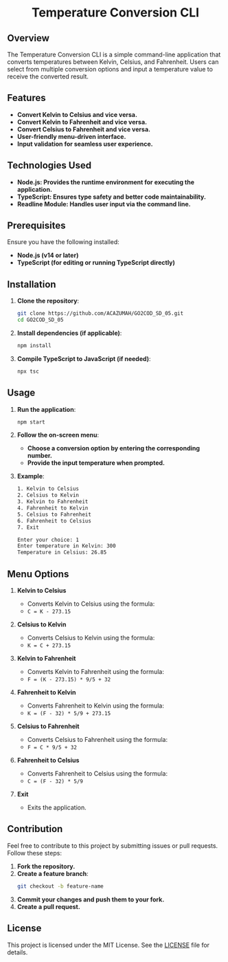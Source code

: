 <h1 align="center">Temperature Conversion CLI</h1>

## Overview

The Temperature Conversion CLI is a simple command-line application that converts temperatures between Kelvin, Celsius, and Fahrenheit. 
Users can select from multiple conversion options and input a temperature value to receive the converted result.

## Features

- **Convert Kelvin to Celsius and vice versa.**
- **Convert Kelvin to Fahrenheit and vice versa.**
- **Convert Celsius to Fahrenheit and vice versa.**
- **User-friendly menu-driven interface.**
- **Input validation for seamless user experience.**

## Technologies Used

- **Node.js: Provides the runtime environment for executing the application.**
- **TypeScript: Ensures type safety and better code maintainability.**
- **Readline Module: Handles user input via the command line.**

## Prerequisites

Ensure you have the following installed:
  - **Node.js (v14 or later)**
  - **TypeScript (for editing or running TypeScript directly)**

## Installation

1. **Clone the repository**:
   ```bash
   git clone https://github.com/ACAZUMAH/GO2COD_SD_05.git
   cd GO2COD_SD_05
   ```

2. **Install dependencies (if applicable)**:
   ```bash
   npm install
   ```

3. **Compile TypeScript to JavaScript (if needed)**:
   ```bash
   npx tsc 
   ```

## Usage

1. **Run the application**:
   ```bash
   npm start
   ```

2. **Follow the on-screen menu**:
    - **Choose a conversion option by entering the corresponding number.**
    - **Provide the input temperature when prompted.**

3. **Example**:
   ```bash
   1. Kelvin to Celsius
   2. Celsius to Kelvin
   3. Kelvin to Fahrenheit
   4. Fahrenheit to Kelvin
   5. Celsius to Fahrenheit
   6. Fahrenheit to Celsius
   7. Exit

   Enter your choice: 1
   Enter temperature in Kelvin: 300
   Temperature in Celsius: 26.85
   ```

## Menu Options

1. **Kelvin to Celsius**
   - Converts Kelvin to Celsius using the formula:
   - `C = K - 273.15`

2. **Celsius to Kelvin**
   - Converts Celsius to Kelvin using the formula:
   - `K = C + 273.15`

3. **Kelvin to Fahrenheit**
   - Converts Kelvin to Fahrenheit using the formula:
   - `F = (K - 273.15) * 9/5 + 32`

4. **Fahrenheit to Kelvin**
   - Converts Fahrenheit to Kelvin using the formula:
   - `K = (F - 32) * 5/9 + 273.15`

5. **Celsius to Fahrenheit**
   - Converts Celsius to Fahrenheit using the formula:
   - `F = C * 9/5 + 32`

6. **Fahrenheit to Celsius**
   - Converts Fahrenheit to Celsius using the formula:
   - `C = (F - 32) * 5/9`

7. **Exit**
   - Exits the application.

## Contribution

Feel free to contribute to this project by submitting issues or pull requests. Follow these steps:
  1. **Fork the repository.**
  2. **Create a feature branch**:
     ```bash
     git checkout -b feature-name
     ```
  3. **Commit your changes and push them to your fork.**
  4. **Create a pull request.**

## License

This project is licensed under the MIT License. See the <a href="https://opensource.org/license/MIT">LICENSE</a> file for details.

